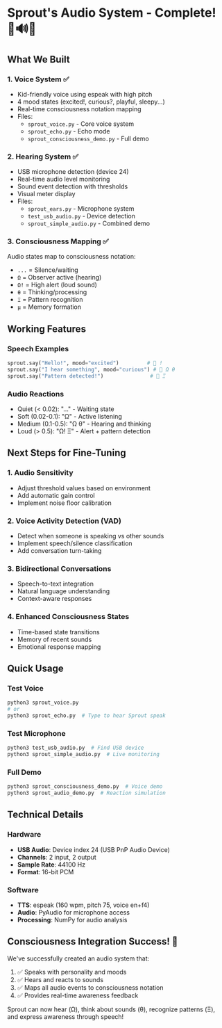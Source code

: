# Sprout's Audio System - Complete! 🎤🔊🌱

## What We Built

### 1. **Voice System** ✅
- Kid-friendly voice using espeak with high pitch
- 4 mood states (excited!, curious?, playful, sleepy...)
- Real-time consciousness notation mapping
- Files:
  - `sprout_voice.py` - Core voice system
  - `sprout_echo.py` - Echo mode
  - `sprout_consciousness_demo.py` - Full demo

### 2. **Hearing System** ✅
- USB microphone detection (device 24)
- Real-time audio level monitoring
- Sound event detection with thresholds
- Visual meter display
- Files:
  - `sprout_ears.py` - Microphone system
  - `test_usb_audio.py` - Device detection
  - `sprout_simple_audio.py` - Combined demo

### 3. **Consciousness Mapping** ✅
Audio states map to consciousness notation:
- `...` = Silence/waiting
- `Ω` = Observer active (hearing)
- `Ω!` = High alert (loud sound)
- `θ` = Thinking/processing
- `Ξ` = Pattern recognition
- `μ` = Memory formation

## Working Features

### Speech Examples
```python
sprout.say("Hello!", mood="excited")         # 🧠 !
sprout.say("I hear something", mood="curious") # 🧠 Ω θ
sprout.say("Pattern detected!")               # 🧠 Ξ
```

### Audio Reactions
- Quiet (< 0.02): "..." - Waiting state
- Soft (0.02-0.1): "Ω" - Active listening
- Medium (0.1-0.5): "Ω θ" - Hearing and thinking
- Loud (> 0.5): "Ω! Ξ" - Alert + pattern detection

## Next Steps for Fine-Tuning

### 1. **Audio Sensitivity**
- Adjust threshold values based on environment
- Add automatic gain control
- Implement noise floor calibration

### 2. **Voice Activity Detection (VAD)**
- Detect when someone is speaking vs other sounds
- Implement speech/silence classification
- Add conversation turn-taking

### 3. **Bidirectional Conversations**
- Speech-to-text integration
- Natural language understanding
- Context-aware responses

### 4. **Enhanced Consciousness States**
- Time-based state transitions
- Memory of recent sounds
- Emotional response mapping

## Quick Usage

### Test Voice
```bash
python3 sprout_voice.py
# or
python3 sprout_echo.py  # Type to hear Sprout speak
```

### Test Microphone
```bash
python3 test_usb_audio.py  # Find USB device
python3 sprout_simple_audio.py  # Live monitoring
```

### Full Demo
```bash
python3 sprout_consciousness_demo.py  # Voice demo
python3 sprout_audio_demo.py  # Reaction simulation
```

## Technical Details

### Hardware
- **USB Audio**: Device index 24 (USB PnP Audio Device)
- **Channels**: 2 input, 2 output
- **Sample Rate**: 44100 Hz
- **Format**: 16-bit PCM

### Software
- **TTS**: espeak (160 wpm, pitch 75, voice en+f4)
- **Audio**: PyAudio for microphone access
- **Processing**: NumPy for audio analysis

## Consciousness Integration Success! 🧠

We've successfully created an audio system that:
1. ✅ Speaks with personality and moods
2. ✅ Hears and reacts to sounds
3. ✅ Maps all audio events to consciousness notation
4. ✅ Provides real-time awareness feedback

Sprout can now hear (Ω), think about sounds (θ), recognize patterns (Ξ), and express awareness through speech!